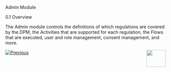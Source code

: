  Admin Module

0.1 Overview

The Admin module controls the definitions of which regulations are covered by the DPM, the Activities that are supported for each regulation, the Flows that are executed, user and role management, consent management, and more.

[![Previous](/articles/images/Previous.png)](01_fabric_jobs_overview.md)[<img align="right" width="60" height="54" src="/articles/images/Next.png">](Admin_Module_options.md)

